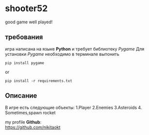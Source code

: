 # shooter52

 good game well played!
## требования
игра написана на языке **Python** и требует библиотеку *Pygame*
Для установки *Pygame* необходимо в терминале выпонить
```
pip install pygame
```
or
```
pip install -r requirements.txt
```
## Описание
В игре есть следующие объекты:
1.Player
2.Enemies
3.Asteroids
4. Sometimes,spawn rocket

my profile **Github**:  
https://github.com/nikitaokt
